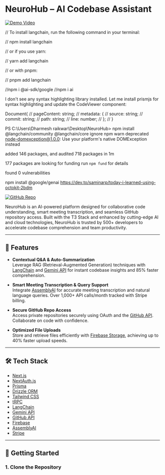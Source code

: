 # NeuroHub – AI Codebase Assistant



  [![Demo Video](https://img.shields.io/badge/Demo-Video-blue?logo=playstation)](./Demo.mp4)

// To install langchain, run the following command in your terminal:

// npm install langchain

// or if you use yarn:

// yarn add langchain

// or with pnpm:

// pnpm add langchain

//npm i @ai-sdk/google
//npm i ai

I don't see any syntax highlighting library installed. Let me install prismjs for syntax highlighting and update the CodeViewer component:




Document{
//     pageContent: string;
//     metadata: {
//         source: string;
//         commit: string;
//         path: string;
//         line: number;
//     };
// }


PS C:\Users\Dharmesh raikwar\Desktop\NeuroHub> npm install @langchain/community @langchain/core ignore
npm warn deprecated node-domexception@1.0.0: Use your platform's native DOMException instead

added 146 packages, and audited 718 packages in 1m

177 packages are looking for funding
  run `npm fund` for details

found 0 vulnerabilities


npm install @google/genai
https://dev.to/saminarp/today-i-learned-using-octokit-2bdm

[![GitHub Repo](https://img.shields.io/badge/GitHub-NeuroHub-blue?logo=github)](https://github.com/Dharnesh67/NeuroHub)

NeuroHub is an AI-powered platform designed for collaborative code understanding, smart meeting transcription, and seamless GitHub repository access. Built with the T3 Stack and enhanced by cutting-edge AI and cloud technologies, NeuroHub is trusted by 500+ developers to accelerate codebase comprehension and team productivity.

---

## 🚀 Features

- **Contextual Q&A & Auto-Summarization**  
  Leverage RAG (Retrieval-Augmented Generation) techniques with [LangChain](https://python.langchain.com/) and [Gemini API](https://ai.google.dev/gemini-api) for instant codebase insights and 85% faster comprehension.

- **Smart Meeting Transcription & Query Support**  
  Integrate [AssemblyAI](https://www.assemblyai.com/) for accurate meeting transcription and natural language queries. Over 1,000+ API calls/month tracked with Stripe billing.

- **Secure GitHub Repo Access**  
  Access private repositories securely using OAuth and the [GitHub API](https://docs.github.com/en/rest). Collaborate on code with confidence.

- **Optimized File Uploads**  
  Store and retrieve files efficiently with [Firebase Storage](https://firebase.google.com/docs/storage), achieving up to 40% faster upload speeds.

---

## 🛠️ Tech Stack

- [Next.js](https://nextjs.org)
- [NextAuth.js](https://next-auth.js.org)
- [Prisma](https://prisma.io)
- [Drizzle ORM](https://orm.drizzle.team)
- [Tailwind CSS](https://tailwindcss.com)
- [tRPC](https://trpc.io)
- [LangChain](https://python.langchain.com/)
- [Gemini API](https://ai.google.dev/gemini-api)
- [GitHub API](https://docs.github.com/en/rest)
- [Firebase](https://firebase.google.com/)
- [AssemblyAI](https://www.assemblyai.com/)
- [Stripe](https://stripe.com)

---

## 🏁 Getting Started

### 1. Clone the Repository
